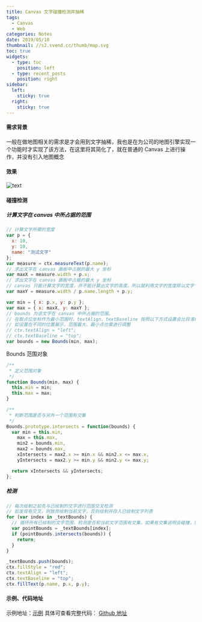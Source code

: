 ```yaml
---
title: Canvas 文字碰撞检测并抽稀
tags:
  - Canvas
  - Web
categories: Notes
date: 2019/05/10
thumbnail: //s2.svend.cc/thumb/map.svg
toc: true
widgets:
  - type: toc
    position: left
  - type: recent_posts
    position: right
sidebar:
  left:
    sticky: true
  right:
    sticky: true
---
```


#### 需求背景

一般在做地图相关的需求是才会用到文字抽稀，我也是在为公司的地图引擎实现一个功能时才实现了该方法，在这里将其简化了，就在普通的 Canvas 上进行操作，并没有引入地图概念

<!-- more -->

#### 效果

![text](https://s2.svend.cc/post/text-collision/collision.gif)

#### 碰撞检测

##### 计算文字在 canvas 中所占据的范围

```js
// 计算文字所需的宽度
var p = {
  x: 10,
  y: 10,
  name: "测试文字"
};
var measure = ctx.measureText(p.name);
// 求出文字在 canvas 画板中占据的最大 y 坐标
var maxX = measure.width + p.x;
// 求出文字在 canvas 画板中占据的最大 y 坐标
// canvas 只能计算文字的宽度，并不能计算出文字的高度。所以就利用文字的宽度除以文字个数计算个大概
var maxY = measure.width / p.name.length + p.y;

var min = { x: p.x, y: p.y };
var max = { x: maxX, y: maxY };
// bounds 为该文字在 canvas 中所占据的范围。
// 在取点位坐标作为最小范围时，textAlign、textBaseline 按照以下方式设置会比较准确。
// 如设置在不同的位置展示，范围最大、最小点也需进行调整
// ctx.textAlign = "left";
// ctx.textBaseline = "top";
var bounds = new Bounds(min, max);
```

Bounds 范围对象

```js
/**
 * 定义范围对象
 */
function Bounds(min, max) {
  this.min = min;
  this.max = max;
}

/**
 * 判断范围是否与另外一个范围有交集
 */
Bounds.prototype.intersects = function(bounds) {
  var min = this.min,
    max = this.max,
    min2 = bounds.min,
    max2 = bounds.max,
    xIntersects = max2.x >= min.x && min2.x <= max.x,
    yIntersects = max2.y >= min.y && min2.y <= max.y;

  return xIntersects && yIntersects;
};
```

##### 检测

```js
// 每次绘制之前先与已绘制的文字进行范围交叉检测
// 如发现有交叉，则放弃绘制当前文字，否则绘制并存入已绘制文字列表
for (var index in _textBounds) {
  // 循环所有已绘制的文字范围，检测是否和当前文字范围有交集，如果有交集说明会碰撞，则跳过该文字
  var pointBounds = _textBounds[index];
  if (pointBounds.intersects(bounds)) {
    return;
  }
}

_textBounds.push(bounds);
ctx.fillStyle = "red";
ctx.textAlign = "left";
ctx.textBaseline = "top";
ctx.fillText(p.name, p.x, p.y);
```

#### 示例、代码地址

示例地址：[示例](https://svend.cc/demo/canvas/text-collision)
具体可查看完整代码： [Github 地址](https://github.com/gee1k/demo/blob/master/canvas/text-collision.html)
